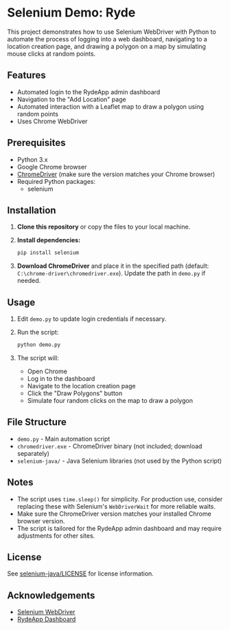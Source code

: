 # Selenium Demo: Ryde
This project demonstrates how to use Selenium WebDriver with Python to automate the process of logging into a web dashboard, navigating to a location creation page, and drawing a polygon on a map by simulating mouse clicks at random points.

## Features

- Automated login to the RydeApp admin dashboard
- Navigation to the "Add Location" page
- Automated interaction with a Leaflet map to draw a polygon using random points
- Uses Chrome WebDriver

## Prerequisites

- Python 3.x
- Google Chrome browser
- [ChromeDriver](https://sites.google.com/chromium.org/driver/) (make sure the version matches your Chrome browser)
- Required Python packages:
  - selenium

## Installation

1. **Clone this repository** or copy the files to your local machine.

2. **Install dependencies:**
   ```sh
   pip install selenium
   ```

3. **Download ChromeDriver** and place it in the specified path (default: `C:\chrome-driver\chromedriver.exe`). Update the path in `demo.py` if needed.

## Usage

1. Edit `demo.py` to update login credentials if necessary.

2. Run the script:
   ```sh
   python demo.py
   ```

3. The script will:
   - Open Chrome
   - Log in to the dashboard
   - Navigate to the location creation page
   - Click the "Draw Polygons" button
   - Simulate four random clicks on the map to draw a polygon

## File Structure

- `demo.py` - Main automation script
- `chromedriver.exe` - ChromeDriver binary (not included; download separately)
- `selenium-java/` - Java Selenium libraries (not used by the Python script)

## Notes

- The script uses `time.sleep()` for simplicity. For production use, consider replacing these with Selenium's `WebDriverWait` for more reliable waits.
- Make sure the ChromeDriver version matches your installed Chrome browser version.
- The script is tailored for the RydeApp admin dashboard and may require adjustments for other sites.

## License

See [selenium-java/LICENSE](selenium-java/LICENSE) for license information.

## Acknowledgements

- [Selenium WebDriver](https://www.selenium.dev/)
- [RydeApp Dashboard](http://dashboard.rydeapp.net/admin/login)
